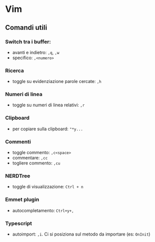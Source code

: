 # Vim

## Comandi utili

### Switch tra i buffer:
* avanti e indietro: `,q`, `,w`
* specifico: `,<numero>`

### Ricerca
* toggle su evidenziazione parole cercate: `,h`

### Numeri di linea
* toggle su numeri di linea relativi: `,r`

### Clipboard
* per copiare sulla clipboard: `"*y...`

### Commenti
* toggle commento: `,c<space>`
* commentare: `,cc`
* togliere commento: `,cu`

### NERDTree
* toggle di visualizzazione: `Ctrl + n`

### Emmet plugin
* autocompletamento: `Ctrl+y+,`

### Typescript
* autoimport: `,i`. Ci si posiziona sul metodo da importare (es: `OnInit`)
